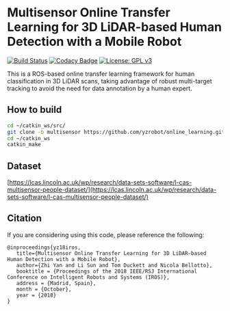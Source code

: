 # Multisensor Online Transfer Learning for 3D LiDAR-based Human Detection with a Mobile Robot #

[![Build Status](https://travis-ci.org/yzrobot/online_learning.svg?branch=master)](https://travis-ci.org/yzrobot/online_learning)
[![Codacy Badge](https://app.codacy.com/project/badge/Grade/63b189ca851b4a30903e19fef1a10d36)](https://www.codacy.com/gh/yzrobot/online_learning/dashboard?utm_source=github.com&amp;utm_medium=referral&amp;utm_content=yzrobot/online_learning&amp;utm_campaign=Badge_Grade)
[![License: GPL v3](https://img.shields.io/badge/License-GPLv3-blue.svg)](https://www.gnu.org/licenses/gpl-3.0)

This is a ROS-based online transfer learning framework for human classification in 3D LiDAR scans, taking advantage of robust multi-target tracking to avoid the need for data annotation by a human expert.

## How to build ##
```sh
cd ~/catkin_ws/src/
git clone -b multisensor https://github.com/yzrobot/online_learning.git
cd ~/catkin_ws
catkin_make
```

## Dataset ##
[https://lcas.lincoln.ac.uk/wp/research/data-sets-software/l-cas-multisensor-people-dataset/](https://lcas.lincoln.ac.uk/wp/research/data-sets-software/l-cas-multisensor-people-dataset/)

## Citation ##
If you are considering using this code, please reference the following:
```
@inproceedings{yz18iros,
   title={Multisensor Online Transfer Learning for 3D LiDAR-based Human Detection with a Mobile Robot},
   author={Zhi Yan and Li Sun and Tom Duckett and Nicola Bellotto},
   booktitle = {Proceedings of the 2018 IEEE/RSJ International Conference on Intelligent Robots and Systems (IROS)},
   address = {Madrid, Spain},
   month = {October},
   year = {2018}
}
```
